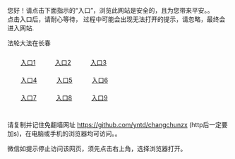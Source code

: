 您好！请点击下面指示的“入口”，浏览此网站是安全的，且为您带来平安。。 <br/>
点击入口后，请耐心等待， 过程中可能会出现无法打开的提示，请忽略，最终会进入网站. </br>

法轮大法在长春<br/>
<div style="padding:10px"><a style="margin:20px" target="_blank" href="https://d3gr8cv5sth49f.cloudfront.net/2Qpsp?ndxgzudm" id="ccLink1" rel="nofollow">入口1</a> <a target="_blank" style="margin:20px" href="https://d2b84n1cjuc98y.cloudfront.net/2Qpsp?pnkmyj" id="ccLink2" rel="nofollow">入口2</a> <a style="margin:20px" target="_blank" href="https://d3uqd4hrqc97z8.cloudfront.net/2Qpsp?meymesz" id="ccLink3" rel="nofollow">入口3</a></div>

<div style="padding:10px" ><a style="margin:20px" target="_blank" href="https://d3gr8cv5sth49f.cloudfront.net/2Qpsp?ndxgzudm" id="ccLink4" rel="nofollow">入口4</a> <a style="margin:20px" href="https://d2b84n1cjuc98y.cloudfront.net/2Qpsp?pnkmyj" target="_blank" id="ccLink5" rel="nofollow">入口5</a> <a style="margin:20px" href="https://d3uqd4hrqc97z8.cloudfront.net/2Qpsp?meymesz" target="_blank" id="ccLink6" rel="nofollow">入口6</a></div>

<div style="padding:10px"><a style="margin:20px" target="_blank" href="https://d3gr8cv5sth49f.cloudfront.net/2Qpsp?ndxgzudm" id="ccLink7" rel="nofollow">入口7</a> <a style="margin:20px" href="https://d2b84n1cjuc98y.cloudfront.net/2Qpsp?pnkmyj" target="_blank" id="ccLink8" rel="nofollow">入口8</a> <a style="margin:20px" target="_blank" href="https://d3uqd4hrqc97z8.cloudfront.net/2Qpsp?meymesz" id="ccLink9" rel="nofollow">入口9</a></div>

<br/>



请复制并记住免翻墙网址 https://github.com/yntd/changchunzx (http后一定要加s)，在电脑或手机的浏览器均可访问。。<br/>

微信如提示停止访问该网页，须先点击右上角，选择浏览器打开。
